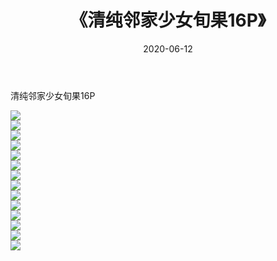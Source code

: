 ﻿---
layout: post
title:  《清纯邻家少女旬果16P》
date:   2020-06-12
img: http://pic.660000.xyz/1:/性感/2020/清纯邻家少女旬果16P/000.jpg
categories: [美女, 清纯, 唯美]
---

清纯邻家少女旬果16P

  ![](http://pic.660000.xyz/1:/性感/2020/清纯邻家少女旬果16P/001.jpg) <br> ![](http://pic.660000.xyz/1:/性感/2020/清纯邻家少女旬果16P/002.jpg) <br> ![](http://pic.660000.xyz/1:/性感/2020/清纯邻家少女旬果16P/003.jpg) <br> ![](http://pic.660000.xyz/1:/性感/2020/清纯邻家少女旬果16P/004.jpg) <br> ![](http://pic.660000.xyz/1:/性感/2020/清纯邻家少女旬果16P/005.jpg) <br> ![](http://pic.660000.xyz/1:/性感/2020/清纯邻家少女旬果16P/006.jpg) <br> ![](http://pic.660000.xyz/1:/性感/2020/清纯邻家少女旬果16P/007.jpg) <br> ![](http://pic.660000.xyz/1:/性感/2020/清纯邻家少女旬果16P/008.jpg) <br> ![](http://pic.660000.xyz/1:/性感/2020/清纯邻家少女旬果16P/009.jpg) <br> ![](http://pic.660000.xyz/1:/性感/2020/清纯邻家少女旬果16P/010.jpg) <br> ![](http://pic.660000.xyz/1:/性感/2020/清纯邻家少女旬果16P/011.jpg) <br> ![](http://pic.660000.xyz/1:/性感/2020/清纯邻家少女旬果16P/012.jpg) <br> ![](http://pic.660000.xyz/1:/性感/2020/清纯邻家少女旬果16P/013.jpg) <br> ![](http://pic.660000.xyz/1:/性感/2020/清纯邻家少女旬果16P/014.jpg) <br>